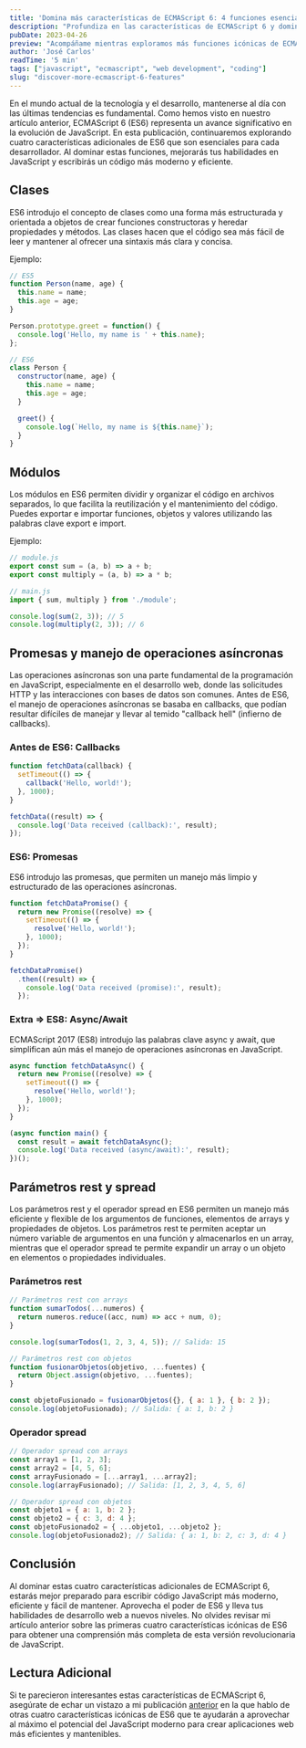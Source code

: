 ```yaml
---
title: 'Domina más características de ECMAScript 6: 4 funciones esenciales para potenciar tu código JavaScript'
description: "Profundiza en las características de ECMAScript 6 y domina nuevas funciones para mejorar tus habilidades de codificación y optimizar tus proyectos de desarrollo web."
pubDate: 2023-04-26
preview: "Acompáñame mientras exploramos más funciones icónicas de ECMAScript 6 y desbloqueamos el potencial del JavaScript moderno para aplicaciones web más eficientes y fáciles de mantener."
author: 'José Carlos'
readTime: '5 min'
tags: ["javascript", "ecmascript", "web development", "coding"]
slug: "discover-more-ecmascript-6-features"
---
```


En el mundo actual de la tecnología y el desarrollo, mantenerse al día con las últimas tendencias es fundamental. Como hemos visto en nuestro artículo anterior, ECMAScript 6 (ES6) representa un avance significativo en la evolución de JavaScript. En esta publicación, continuaremos explorando cuatro características adicionales de ES6 que son esenciales para cada desarrollador. Al dominar estas funciones, mejorarás tus habilidades en JavaScript y escribirás un código más moderno y eficiente.

## Clases

ES6 introdujo el concepto de clases como una forma más estructurada y orientada a objetos de crear funciones constructoras y heredar propiedades y métodos. Las clases hacen que el código sea más fácil de leer y mantener al ofrecer una sintaxis más clara y concisa.

Ejemplo:
```javascript
// ES5
function Person(name, age) {
  this.name = name;
  this.age = age;
}

Person.prototype.greet = function() {
  console.log('Hello, my name is ' + this.name);
};

// ES6
class Person {
  constructor(name, age) {
    this.name = name;
    this.age = age;
  }

  greet() {
    console.log(`Hello, my name is ${this.name}`);
  }
}
```

## Módulos

Los módulos en ES6 permiten dividir y organizar el código en archivos separados, lo que facilita la reutilización y el mantenimiento del código. Puedes exportar e importar funciones, objetos y valores utilizando las palabras clave export e import.

Ejemplo:
```javascript
// module.js
export const sum = (a, b) => a + b;
export const multiply = (a, b) => a * b;

// main.js
import { sum, multiply } from './module';

console.log(sum(2, 3)); // 5
console.log(multiply(2, 3)); // 6
```

## Promesas y manejo de operaciones asíncronas

Las operaciones asíncronas son una parte fundamental de la programación en JavaScript, especialmente en el desarrollo web, donde las solicitudes HTTP y las interacciones con bases de datos son comunes. Antes de ES6, el manejo de operaciones asíncronas se basaba en callbacks, que podían resultar difíciles de manejar y llevar al temido "callback hell" (infierno de callbacks).

### Antes de ES6: Callbacks
```javascript
function fetchData(callback) {
  setTimeout(() => {
    callback('Hello, world!');
  }, 1000);
}

fetchData((result) => {
  console.log('Data received (callback):', result);
});
```

### ES6: Promesas
ES6 introdujo las promesas, que permiten un manejo más limpio y estructurado de las operaciones asíncronas.

```javascript
function fetchDataPromise() {
  return new Promise((resolve) => {
    setTimeout(() => {
      resolve('Hello, world!');
    }, 1000);
  });
}

fetchDataPromise()
  .then((result) => {
    console.log('Data received (promise):', result);
  });
```

### Extra => ES8: Async/Await
ECMAScript 2017 (ES8) introdujo las palabras clave async y await, que simplifican aún más el manejo de operaciones asíncronas en JavaScript.
```javascript
async function fetchDataAsync() {
  return new Promise((resolve) => {
    setTimeout(() => {
      resolve('Hello, world!');
    }, 1000);
  });
}

(async function main() {
  const result = await fetchDataAsync();
  console.log('Data received (async/await):', result);
})();
```

## Parámetros rest y spread

Los parámetros rest y el operador spread en ES6 permiten un manejo más eficiente y flexible de los argumentos de funciones, elementos de arrays y propiedades de objetos. Los parámetros rest te permiten aceptar un número variable de argumentos en una función y almacenarlos en un array, mientras que el operador spread te permite expandir un array o un objeto en elementos o propiedades individuales.

### Parámetros rest
```javascript
// Parámetros rest con arrays
function sumarTodos(...numeros) {
  return numeros.reduce((acc, num) => acc + num, 0);
}

console.log(sumarTodos(1, 2, 3, 4, 5)); // Salida: 15

// Parámetros rest con objetos
function fusionarObjetos(objetivo, ...fuentes) {
  return Object.assign(objetivo, ...fuentes);
}

const objetoFusionado = fusionarObjetos({}, { a: 1 }, { b: 2 });
console.log(objetoFusionado); // Salida: { a: 1, b: 2 }
```

### Operador spread
```javascript
// Operador spread con arrays
const array1 = [1, 2, 3];
const array2 = [4, 5, 6];
const arrayFusionado = [...array1, ...array2];
console.log(arrayFusionado); // Salida: [1, 2, 3, 4, 5, 6]

// Operador spread con objetos
const objeto1 = { a: 1, b: 2 };
const objeto2 = { c: 3, d: 4 };
const objetoFusionado2 = { ...objeto1, ...objeto2 };
console.log(objetoFusionado2); // Salida: { a: 1, b: 2, c: 3, d: 4 }

```

## Conclusión

Al dominar estas cuatro características adicionales de ECMAScript 6, estarás mejor preparado para escribir código JavaScript más moderno, eficiente y fácil de mantener. Aprovecha el poder de ES6 y lleva tus habilidades de desarrollo web a nuevos niveles. No olvides revisar mi artículo anterior sobre las primeras cuatro características icónicas de ES6 para obtener una comprensión más completa de esta versión revolucionaria de JavaScript.

## Lectura Adicional

Si te parecieron interesantes estas características de ECMAScript 6, asegúrate de echar un vistazo a mi publicación [anterior](https://josematico.com/blog/modern-javascript-4-iconic-ecmascript-6-features) en la que hablo de otras cuatro características icónicas de ES6 que te ayudarán a aprovechar al máximo el potencial del JavaScript moderno para crear aplicaciones web más eficientes y mantenibles.